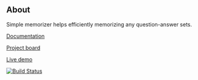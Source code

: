 ## About

Simple memorizer helps efficiently memorizing any question-answer sets.

[Documentation](https://github.com/rtrzebinski/simple-memorizer-3/wiki)

[Project board](https://github.com/rtrzebinski/simple-memorizer-3/projects/1)

[Live demo](https://simple-memorizer.online)

[![Build Status](https://travis-ci.com/rtrzebinski/simple-memorizer-3.svg?branch=master)](https://travis-ci.com/rtrzebinski/simple-memorizer-3)
